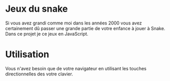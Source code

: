 # Jeux du snake
Si vous avez grandi comme moi dans les années 2000 vous avez certainement dû passer une grande partie de votre enfance à jouer à Snake.
Dans ce projet je <revisite> ce jeux en JavaScript.
# Utilisation
  Vous n'avez besoin que de votre navigateur en utilisant les touches directionnelles des votre clavier.
